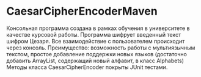 # CaesarCipherEncoderMaven
Консольная программа создана в рамках обучения в университете в качестве курсовой работы.
Программа шифрует введенный текст шифром Цезаря. Все взаимодействие с пользователем происходит через консоль.
Преимущество: возможность работы с мультиязычным текстом, простое добавление поддержки новых языков (достаточно добавить ArrayList, содержащий новый алфавит, в класс Alphabets)
Методы класса CaesarCipherEncoder покрыты JUnit тестами.
